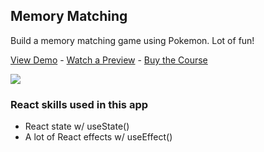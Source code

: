 ## Memory Matching

Build a memory matching game using Pokemon. Lot of fun!

[View Demo](https://0dsop.csb.app/) - [Watch a Preview](https://learn.chrisoncode.io/courses/make-20-react-apps/326011-13-memory-matching-game/930017-00-memory-matching-preview) - [Buy the Course](https://MakeReactApps.com/?utm_source=github.com&utm_medium=readme)

[![](https://scotch-res.cloudinary.com/video/upload/vs_50,dl_200,e_loop/v1592352066/13-memory-matching_cvgqvl.gif)](https://learn.chrisoncode.io/courses/make-20-react-apps/326011-13-memory-matching-game/930017-00-memory-matching-preview)

### React skills used in this app

- React state w/ useState()
- A lot of React effects w/ useEffect()
